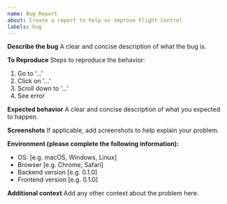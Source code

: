 ```yaml
---
name: Bug Report
about: Create a report to help us improve Flight Control
labels: bug
---
```


**Describe the bug**
A clear and concise description of what the bug is.

**To Reproduce**
Steps to reproduce the behavior:
1. Go to '...'
2. Click on '...'
3. Scroll down to '...'
4. See error

**Expected behavior**
A clear and concise description of what you expected to happen.

**Screenshots**
If applicable, add screenshots to help explain your problem.

**Environment (please complete the following information):**
- OS: [e.g. macOS, Windows, Linux]
- Browser [e.g. Chrome, Safari]
- Backend version [e.g. 0.1.0]
- Frontend version [e.g. 0.1.0]

**Additional context**
Add any other context about the problem here.